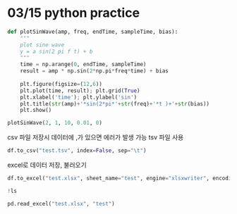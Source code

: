 # 03/15 python practice

```python
def plotSinWave(amp, freq, endTime, sampleTime, bias):
    """
    plot sine wave
    y = a sin(2 pi f t) + b
    """
    time = np.arange(0, endTime, sampleTime)
    result = amp * np.sin(2*np.pi*freq*time) + bias
    
    plt.figure(figsize=(12,6))
    plt.plot(time, result); plt.grid(True)
    plt.xlabel('time'); plt.ylabel('sin')
    plt.title(str(amp)+'*sin(2*pi*'+str(freq)+'*t )+'+str(bias))
    plt.show()
```

```python
plotSinWave(2, 1, 10, 0.01, 0)
```

csv 파일 저장시 데이터에 ,가 있으면 에러가 발생 가능
tsv 파일 사용

```python
df.to_csv("test.tsv", index=False, sep="\t")
```

excel로 데이터 저장, 불러오기

```python
df.to_excel("test.xlsx", sheet_name="test", engine="xlsxwriter", encoding="utf-8-sig")

!ls

pd.read_excel("test.xlsx", "test")
```